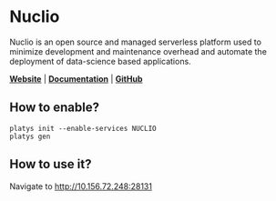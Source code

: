 # Nuclio

Nuclio is an open source and managed serverless platform used to minimize development and maintenance overhead and automate the deployment of data-science based applications.

**[Website](https://nuclio.io/)** | **[Documentation](https://nuclio.io/docs/latest)** | **[GitHub](https://github.com/nuclio/nuclio)**

## How to enable?

```
platys init --enable-services NUCLIO
platys gen
```

## How to use it?

Navigate to <http://10.156.72.248:28131>